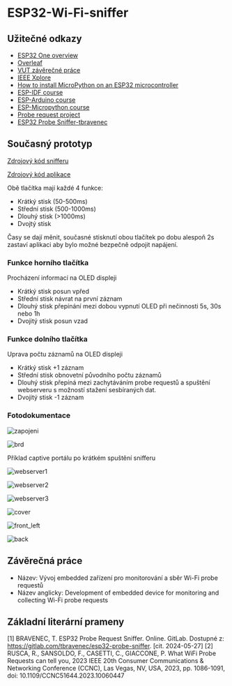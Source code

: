 # ESP32-Wi-Fi-sniffer
## Užitečné odkazy
- [ESP32 One overview](https://www.waveshare.com/wiki/ESP32_One)
- [Overleaf](https://www.overleaf.com/project)
- [VUT závěrečné práce](https://www.vut.cz/studenti/zav-prace)
- [IEEE Xplore](https://ieeexplore.ieee.org/Xplore/home.jsp)
- [How to install MicroPython on an ESP32 microcontroller](https://pythonforundergradengineers.com/how-to-install-micropython-on-an-esp32.html)
- [ESP-IDF course](https://github.com/tomas-fryza/esp-idf)
- [ESP-Arduino course](https://github.com/tomas-fryza/esp-arduino)
- [ESP-Micropython course](https://github.com/tomas-fryza/esp-micropython)
- [Probe request project](https://github.com/tomas-fryza/probe-request-project)
- [ESP32 Probe Sniffer-tbravenec](https://gitlab.com/tbravenec/esp32-probe-sniffer)
## Současný prototyp
[Zdrojový kód snifferu](https://github.com/Foyceek/ESP32-Wi-Fi-sniffer/tree/main/ESP-IDF/BAP)

[Zdrojový kód aplikace](https://github.com/Foyceek/ESP32-Wi-Fi-sniffer/blob/main/Python/README.md)

Obě tlačítka mají každé 4 funkce:
- Krátký stisk (50-500ms)
- Střední stisk (500-1000ms)
- Dlouhý stisk (>1000ms)
- Dvojtý stisk

Časy se dají měnit, současné stisknutí obou tlačítek po dobu alespoň 2s zastaví aplikaci aby bylo možné bezpečně odpojit napájení.

### Funkce horního tlačítka

Procházení informací na OLED displeji

- Krátký stisk posun vpřed
- Střední stisk návrat na první záznam
- Dlouhý stisk přepínání mezi dobou vypnutí OLED při nečinnosti 5s, 30s nebo 1h
- Dvojitý stisk posun vzad

### Funkce dolního tlačítka

Uprava počtu záznamů na OLED displeji

- Krátký stisk +1 záznam
- Střední stisk obnovetní původního počtu záznamů
- Dlouhý stisk přepíná mezi zachytáváním probe requestů a spuštění webserveru s možností stažení sesbíraných dat.
- Dvojitý stisk -1 záznam

### Fotodokumentace

![zapojeni](https://github.com/user-attachments/assets/65e7d7c3-b3d8-4aaf-93ca-ba332e7c353a)

![brd](https://github.com/user-attachments/assets/0920484b-47d3-49ab-9737-f8c021d58a87)

Příklad captive portálu po krátkém spuštění snifferu

![webserver1](https://github.com/user-attachments/assets/3068ae53-b7ea-4c9d-baa8-b5977e8c148a)

![webserver2](https://github.com/user-attachments/assets/e1f520cb-aff8-40c8-8ad3-43ccf60fcaa1)

![webserver3](https://github.com/user-attachments/assets/c27f43d3-2081-4254-9722-95c961d4f85b)

![cover](https://github.com/user-attachments/assets/2015fd8f-3917-49bc-b3e5-515400cd47ba)

![front_left](https://github.com/user-attachments/assets/cd16d14e-1ad9-4449-83fd-e3f99a581656)

![back](https://github.com/user-attachments/assets/ba73f930-5efb-40a1-aba5-03c768b71ad5)



## Závěrečná práce
- Název: Vývoj embedded zařízení pro monitorování a sběr Wi-Fi probe requestů
- Název anglicky: Development of embedded device for monitoring and collecting Wi-Fi probe requests
## Základní literární prameny
[1] BRAVENEC, T. ESP32 Probe Request Sniffer. Online. GitLab. Dostupné z: https://gitlab.com/tbravenec/esp32-probe-sniffer. [cit. 2024-05-27]
[2] RUSCA, R., SANSOLDO, F., CASETTI, C., GIACCONE, P. What WiFi Probe Requests can tell you, 2023 IEEE 20th Consumer Communications & Networking Conference (CCNC), Las Vegas, NV, USA, 2023, pp. 1086-1091, doi: 10.1109/CCNC51644.2023.10060447
